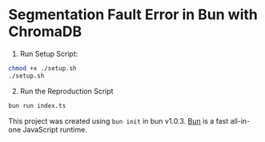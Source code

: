 # Segmentation Fault Error in Bun with ChromaDB

1. Run Setup Script:

```bash
chmod +x ./setup.sh
./setup.sh
```

2. Run the Reproduction Script

```bash
bun run index.ts
```

This project was created using `bun init` in bun v1.0.3. [Bun](https://bun.sh) is a fast all-in-one JavaScript runtime.
